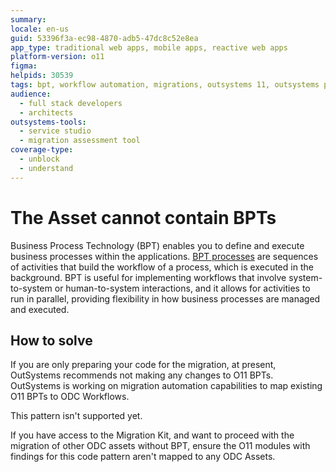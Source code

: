 ```yaml
---
summary:
locale: en-us
guid: 53396f3a-ec98-4870-adb5-47dc8c52e8ea
app_type: traditional web apps, mobile apps, reactive web apps
platform-version: o11
figma:
helpids: 30539
tags: bpt, workflow automation, migrations, outsystems 11, outsystems platform
audience:
  - full stack developers
  - architects
outsystems-tools:
  - service studio
  - migration assessment tool
coverage-type:
  - unblock
  - understand
---
```


# The Asset cannot contain BPTs

Business Process Technology (BPT) enables you to define and execute business processes within the applications. [BPT processes](https://success.outsystems.com/documentation/11/developing_an_application/use_processes_bpt/) are sequences of activities that build the workflow of a process, which is executed in the background. BPT is useful for implementing workflows that involve system-to-system or human-to-system interactions, and it allows for activities to run in parallel, providing flexibility in how business processes are managed and executed.

## How to solve

<div class="info" markdown="1">

If you are only preparing your code for the migration, at present, OutSystems recommends not making any changes to O11 BPTs. OutSystems is working on migration automation capabilities to map existing O11 BPTs to ODC Workflows.

</div>

This pattern isn't supported yet.

If you have access to the Migration Kit, and want to proceed with the migration of other ODC assets without BPT, ensure the O11 modules with findings for this code pattern aren't mapped to any ODC Assets.
